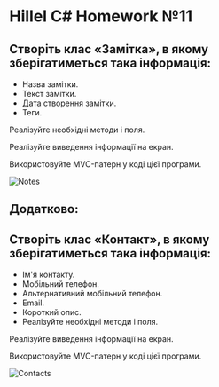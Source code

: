 # Hillel C# Homework №11

## Створіть клас «Замітка», в якому зберігатиметься така інформація:

- Назва замітки.
- Текст замітки.
- Дата створення замітки.
- Теги.  

Реалізуйте необхідні методи і поля.  

Реалізуйте виведення інформації на екран.   

Використовуйте MVC-патерн у коді цієї програми.  

![Notes]([https://github.com/username/repository/raw/master/images/logo.png](https://drive.google.com/file/d/1LThu7RXWCflmsUdZwx7u5UDrO3aoi4cn/view?usp=sharing))  

## Додатково:

## Створіть клас «Контакт», в якому зберігатиметься така інформація:

- Ім'я контакту.
- Мобільний телефон.
- Альтернативний мобільний телефон.
- Email.
- Короткий опис.
- Реалізуйте необхідні методи і поля.  

Реалізуйте виведення інформації на екран.  

Використовуйте MVC-патерн у коді цієї програми.  

![Contacts]([https://github.com/username/repository/raw/master/images/logo.png](https://drive.google.com/file/d/1FnYqVZZm2ObpGPteLl4YcuCx2Dp4LXrD/view?usp=sharing))    
